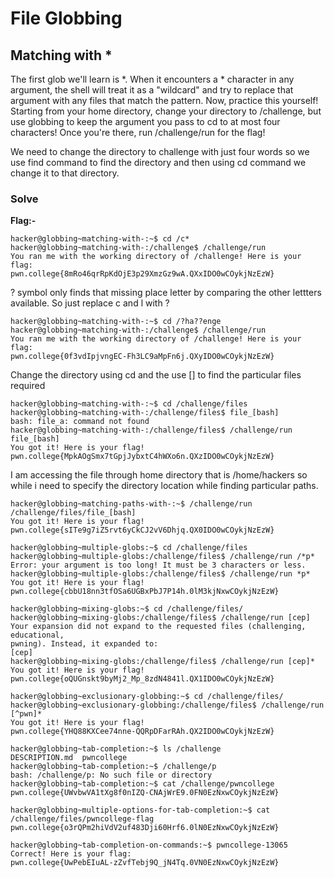 # File Globbing
## Matching with *
The first glob we'll learn is *. When it encounters a * character in any argument, the shell will treat it as a "wildcard" and try to replace that argument with any files that match the pattern. 
Now, practice this yourself! Starting from your home directory, change your directory to /challenge, but use globbing to keep the argument you pass to cd to at most four characters! Once you're there, run /challenge/run for the flag!

We need to change the directory to challenge with just four words so we use find command to find the directory and then using cd command we change it to that directory.
### Solve
**Flag:-**
```
hacker@globbing~matching-with-:~$ cd /c*
hacker@globbing~matching-with-:/challenge$ /challenge/run
You ran me with the working directory of /challenge! Here is your flag:
pwn.college{8mRo46qrRpKdOjE3p29XmzGz9wA.QXxIDO0wCOykjNzEzW}
```

? symbol only finds that missing place letter by comparing the other lettters available. So just replace c and l with ?
```
hacker@globbing~matching-with-:~$ cd /?ha??enge
hacker@globbing~matching-with-:/challenge$ /challenge/run
You ran me with the working directory of /challenge! Here is your flag:
pwn.college{0f3vdIpjvngEC-Fh3LC9aMpFn6j.QXyIDO0wCOykjNzEzW}
```

Change the directory using cd and the use [] to find the particular files required
```
hacker@globbing~matching-with-:~$ cd /challenge/files
hacker@globbing~matching-with-:/challenge/files$ file_[bash]
bash: file_a: command not found
hacker@globbing~matching-with-:/challenge/files$ /challenge/run file_[bash]
You got it! Here is your flag!
pwn.college{MpkAOgSmx7tGpjJybxtC4hWXo6n.QXzIDO0wCOykjNzEzW}
```
I am accessing the file through home directory that is /home/hackers so while i need to specify the directory location while finding particular paths.
```
hacker@globbing~matching-paths-with-:~$ /challenge/run /challenge/files/file_[bash]
You got it! Here is your flag!
pwn.college{sITe9g7iZ5rvt6yCkCJ2vV6Dhjq.QX0IDO0wCOykjNzEzW}
```

```
hacker@globbing~multiple-globs:~$ cd /challenge/files
hacker@globbing~multiple-globs:/challenge/files$ /challenge/run /*p*
Error: your argument is too long! It must be 3 characters or less.
hacker@globbing~multiple-globs:/challenge/files$ /challenge/run *p*
You got it! Here is your flag!
pwn.college{cbbU18nn3tfOSa6UGBxPbJ7P14h.0lM3kjNxwCOykjNzEzW}
```
```
hacker@globbing~mixing-globs:~$ cd /challenge/files/
hacker@globbing~mixing-globs:/challenge/files$ /challenge/run [cep]
Your expansion did not expand to the requested files (challenging, educational, 
pwning). Instead, it expanded to:
[cep]
hacker@globbing~mixing-globs:/challenge/files$ /challenge/run [cep]*
You got it! Here is your flag!
pwn.college{oQUGnskt9byMj2_Mp_8zdN4841l.QX1IDO0wCOykjNzEzW}
```

```
hacker@globbing~exclusionary-globbing:~$ cd /challenge/files/
hacker@globbing~exclusionary-globbing:/challenge/files$ /challenge/run [^pwn]*
You got it! Here is your flag!
pwn.college{YHQ88KXCee74nne-QQRpDFarRAh.QX2IDO0wCOykjNzEzW}
```

```
hacker@globbing~tab-completion:~$ ls /challenge
DESCRIPTION.md  pwncollege​
hacker@globbing~tab-completion:~$ /challenge/p
bash: /challenge/p: No such file or directory
hacker@globbing~tab-completion:~$ cat /challenge/pwncollege​ 
pwn.college{UWvbwVA1tXg8f0nIZQ-CNAjWrE9.0FN0EzNxwCOykjNzEzW}
```

```
hacker@globbing~multiple-options-for-tab-completion:~$ cat /challenge/files/pwncollege-flag
pwn.college{o3rQPm2hiVdV2uf483Dji60Hrf6.0lN0EzNxwCOykjNzEzW}
```

```
hacker@globbing~tab-completion-on-commands:~$ pwncollege-13065 
Correct! Here is your flag:
pwn.college{UwPebEIuAL-zZvfTebj9Q_jN4Tq.0VN0EzNxwCOykjNzEzW}
```
